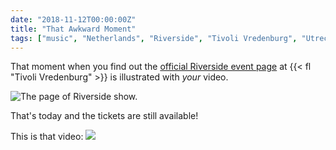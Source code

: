 ```yaml
---
date: "2018-11-12T00:00:00Z"
title: "That Awkward Moment"
tags: ["music", "Netherlands", "Riverside", "Tivoli Vredenburg", "Utrecht"]
---
```


That moment when you find out the [official Riverside event page](https://www.tivolivredenburg.nl/agenda/riverside-12-11-2018/) at {{< fl "Tivoli Vredenburg" >}} is illustrated with *your* video.

<!--more-->

![](img:4.bp.blogspot.com/-i16LYa9YmX0/W-lbT_gGAHI/AAAAAAAAt8o/qPGJvPycdvY9kOxJEhkkfe1CYPyhdP1QACKgBGAs/s1600/tivoli-vredenburg-riverside-2018-11-12.png:a "The page of Riverside show.")

That's today and the tickets are still available!

This is that video:
![](youtube:9DMpNq6h4_A)
